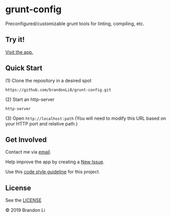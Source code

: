 <!--===========================================================================
#
# Copyright © 2019 Brandon Li. All rights reserved.
#
# IMPORTANT: This file was generated by `grunt generate-readme`. This is meant
# to be a general template, and CAN/SHOULD be modified to suite your 
# repository.
#
# IMPORTANT: `grunt generate-readme` is a custom command (Found
# https://github.com/brandonLi8/grunt-config/Gruntfile.js). Your repository's 
# Gruntfile must extend to this Gruntfile to run that command.
#
# Your package.json determines the content of this file.
* 
# @author Brandon Li brandon.li820@gmail.com
#
#===========================================================================-->
# grunt-config <!-- 'name' key in package.json. Should match repository name. -->

Preconfigured/customizable grunt tools for linting, compiling, etc. <!-- Found in the 'description' key. If not provided, this should be empty -->

## Try it!
<a href="https://github.com/brandonLi8/grunt-config#readme" target="_blank">Visit the app.</a>

<!-- Uncomment to add a screen shot:  -->
<!-- <img src="" alt="Screenshot" style="width: 400px;"/>
</a> -->

## Quick Start
(1) Clone the repository in a desired spot
```
https://github.com/brandonLi8/grunt-config.git
```
(2) Start an http-server
```
http-server
```

(3) Open `http://localhost:path` (You will need to modify this URL based on your HTTP port and relative path.)

## Get Involved

Contact me via <a href="mailto:brandon.li820@gmail.com" target="_blank"> email</a>.

Help improve the app by creating a <a href="https://github.com/brandonLi8/grunt-config/issues" target="_blank">New Issue</a>.

<!-- NOTE: this can change to whatever you want.. create a fork to customizable the code style -->
Use this [code style guideline](https://github.com/brandonLi8/grunt-config/templates/code-style.md) for this project.

## License
<!-- NOTE: License link is not apart of package.json. It is rather derived from the repository url. Your License should be in the root directory under the file LICENSE -->
See the <a href="https://github.com/brandonLi8/grunt-config/LICENSE" target="_blank">LICENSE</a>

© 2019 Brandon Li